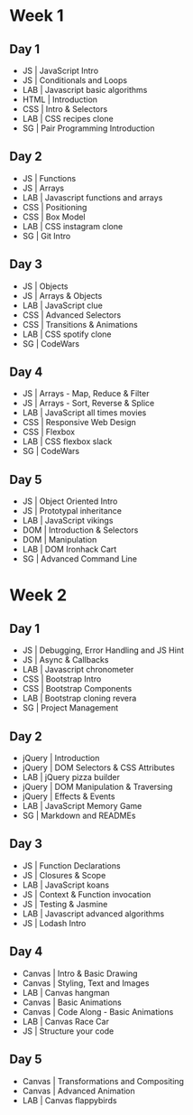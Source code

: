 
# Week 1

## Day 1

- JS | JavaScript Intro
- JS | Conditionals and Loops
- LAB | Javascript basic algorithms
- HTML | Introduction
- CSS | Intro & Selectors
- LAB | CSS recipes clone
- SG | Pair Programming Introduction


## Day 2

- JS | Functions
- JS | Arrays
- LAB | Javascript functions and arrays
- CSS | Positioning
- CSS | Box Model
- LAB | CSS instagram clone
- SG | Git Intro


## Day 3

- JS | Objects
- JS | Arrays & Objects
- LAB | JavaScript clue
- CSS | Advanced Selectors
- CSS | Transitions & Animations
- LAB | CSS spotify clone
- SG | CodeWars


## Day 4

- JS | Arrays - Map, Reduce & Filter
- JS | Arrays - Sort, Reverse & Splice
- LAB | JavaScript all times movies
- CSS | Responsive Web Design
- CSS | Flexbox
- LAB | CSS flexbox slack
- SG | CodeWars

## Day 5

- JS | Object Oriented Intro
- JS | Prototypal inheritance
- LAB | JavaScript vikings
- DOM | Introduction & Selectors
- DOM | Manipulation
- LAB | DOM Ironhack Cart
- SG | Advanced Command Line


# Week 2

## Day 1

- JS | Debugging, Error Handling and JS Hint
- JS | Async & Callbacks
- LAB | Javascript chronometer
- CSS | Bootstrap Intro
- CSS | Bootstrap Components
- LAB | Bootstrap cloning revera
- SG | Project Management

## Day 2

- jQuery | Introduction
- jQuery | DOM Selectors & CSS Attributes
- LAB | jQuery pizza builder
- jQuery | DOM Manipulation & Traversing
- jQuery | Effects & Events
- LAB | JavaScript Memory Game
- SG | Markdown and READMEs

## Day 3

- JS | Function Declarations
- JS | Closures & Scope
- LAB | JavaScript koans
- JS | Context & Function invocation
- JS | Testing & Jasmine
- LAB | Javascript advanced algorithms
- JS | Lodash Intro

## Day 4

- Canvas | Intro & Basic Drawing
- Canvas | Styling, Text and Images
- LAB | Canvas hangman
- Canvas | Basic Animations
- Canvas | Code Along - Basic Animations
- LAB | Canvas Race Car
- JS | Structure your code

## Day 5

- Canvas | Transformations and Compositing
- Canvas | Advanced Animation
- LAB | Canvas flappybirds
